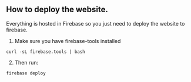 ## How to deploy the website.

Everything is hosted in Firebase so you just need to deploy the website to firebase.

1. Make sure you have firebase-tools installed
````
curl -sL firebase.tools | bash
````

2. Then run:
````
firebase deploy
````
